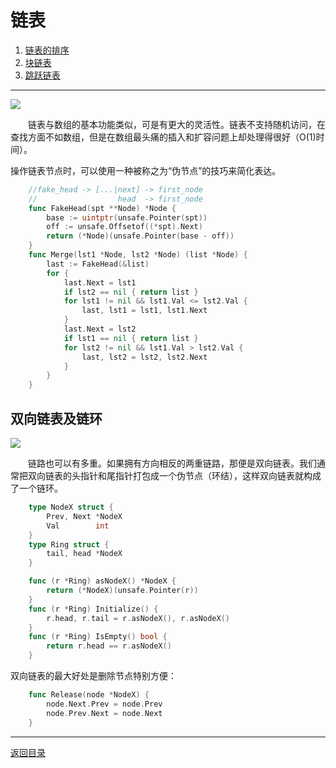 # 链表
 1. [链表的排序](02-A.md)
 2. [块链表](02-B.md)
 3. [跳跃链表](02-C.md)

___
![](../images/LinkedList.png)

　　链表与数组的基本功能类似，可是有更大的灵活性。链表不支持随机访问，在查找方面不如数组，但是在数组最头痛的插入和扩容问题上却处理得很好（O(1)时间）。

操作链表节点时，可以使用一种被称之为“伪节点”的技巧来简化表达。
```go
    //fake_head -> [...|next] -> first_node
    //                  head  -> first_node
    func FakeHead(spt **Node) *Node {
        base := uintptr(unsafe.Pointer(spt))
        off := unsafe.Offsetof((*spt).Next)
        return (*Node)(unsafe.Pointer(base - off))
    }
    func Merge(lst1 *Node, lst2 *Node) (list *Node) {
        last := FakeHead(&list)
        for {
            last.Next = lst1
            if lst2 == nil { return list }
            for lst1 != nil && lst1.Val <= lst2.Val {
                last, lst1 = lst1, lst1.Next
            }
            last.Next = lst2
            if lst1 == nil { return list }
            for lst2 != nil && lst1.Val > lst2.Val {
                last, lst2 = lst2, lst2.Next
            }
        }
    }
```

## 双向链表及链环
![](../images/Ring.png)

　　链路也可以有多重。如果拥有方向相反的两重链路，那便是双向链表。我们通常把双向链表的头指针和尾指针打包成一个伪节点（环结），这样双向链表就构成了一个链环。
```go
    type NodeX struct {
        Prev, Next *NodeX
        Val        int
    }
    type Ring struct {
        tail, head *NodeX
    }

    func (r *Ring) asNodeX() *NodeX {
        return (*NodeX)(unsafe.Pointer(r))
    }
    func (r *Ring) Initialize() {
        r.head, r.tail = r.asNodeX(), r.asNodeX()
    }
    func (r *Ring) IsEmpty() bool {
        return r.head == r.asNodeX()
    }
```
双向链表的最大好处是删除节点特别方便：
```go
    func Release(node *NodeX) {
        node.Next.Prev = node.Prev
        node.Prev.Next = node.Next
    }
```

---
[返回目录](../index.md)
